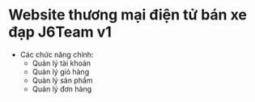 # Website thương mại điện tử bán xe đạp J6Team v1
+ Các chức năng chính:
  - Quản lý tài khoản
  - Quản lý giỏ hàng
  - Quản lý sản phẩm
  - Quản lý đơn hàng
